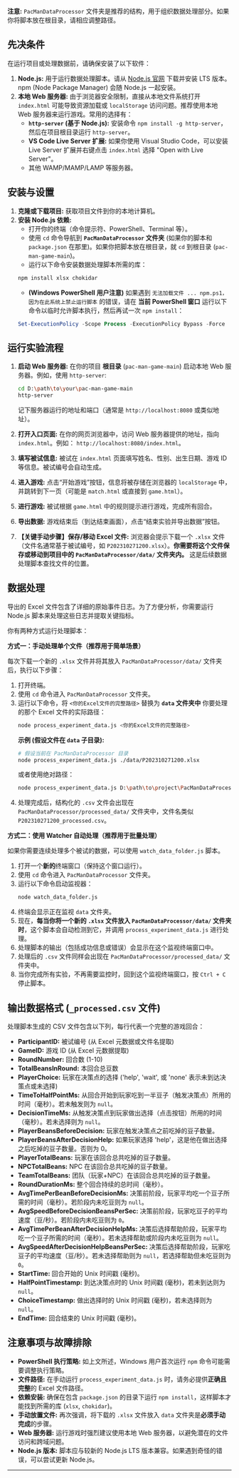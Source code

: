 
**注意:** `PacManDataProcessor` 文件夹是推荐的结构，用于组织数据处理部分。如果你将脚本放在根目录，请相应调整路径。

## 先决条件

在运行项目或处理数据前，请确保安装了以下软件：

1.  **Node.js:** 用于运行数据处理脚本。请从 [Node.js 官网](https://nodejs.org/) 下载并安装 LTS 版本。npm (Node Package Manager) 会随 Node.js 一起安装。
2.  **本地 Web 服务器:** 由于浏览器安全限制，直接从本地文件系统打开 `index.html` 可能导致资源加载或 `localStorage` 访问问题。推荐使用本地 Web 服务器来运行游戏。常用的选择有：
    *   **`http-server` (基于 Node.js):** 安装命令 `npm install -g http-server`，然后在项目根目录运行 `http-server`。
    *   **VS Code Live Server 扩展:** 如果你使用 Visual Studio Code，可以安装 Live Server 扩展并右键点击 `index.html` 选择 "Open with Live Server"。
    *   其他 WAMP/MAMP/LAMP 等服务器。

## 安装与设置

1.  **克隆或下载项目:** 获取项目文件到你的本地计算机。
2.  **安装 Node.js 依赖:**
    *   打开你的终端（命令提示符、PowerShell、Terminal 等）。
    *   使用 `cd` 命令导航到 **`PacManDataProcessor` 文件夹** (如果你的脚本和 `package.json` 在那里)。如果你把脚本放在根目录，就 `cd` 到根目录 (`pac-man-game-main`)。
    *   运行以下命令安装数据处理脚本所需的库：
      ```bash
      npm install xlsx chokidar
      ```
    *   **(Windows PowerShell 用户注意)** 如果遇到 `无法加载文件 ... npm.ps1，因为在此系统上禁止运行脚本` 的错误，请在 **当前 PowerShell 窗口** 运行以下命令以临时允许脚本执行，然后再试一次 `npm install`：
      ```powershell
      Set-ExecutionPolicy -Scope Process -ExecutionPolicy Bypass -Force
      ```

## 运行实验流程

1.  **启动 Web 服务器:** 在你的项目 **根目录** (`pac-man-game-main`) 启动本地 Web 服务器。例如，使用 `http-server`:
    ```bash
    cd D:\path\to\your\pac-man-game-main
    http-server
    ```
    记下服务器运行的地址和端口（通常是 `http://localhost:8080` 或类似地址）。

2.  **打开入口页面:** 在你的网页浏览器中，访问 Web 服务器提供的地址，指向 `index.html`。例如： `http://localhost:8080/index.html`。

3.  **填写被试信息:** 被试在 `index.html` 页面填写姓名、性别、出生日期、游戏 ID 等信息。被试编号会自动生成。

4.  **进入游戏:** 点击“开始游戏”按钮，信息将被存储在浏览器的 `localStorage` 中，并跳转到下一页（可能是 `match.html` 或直接到 `game.html`）。

5.  **进行游戏:** 被试根据 `game.html` 中的规则提示进行游戏，完成所有回合。

6.  **导出数据:** 游戏结束后（到达结束画面），点击“结束实验并导出数据”按钮。

7.  **【关键手动步骤】保存/移动 Excel 文件:** 浏览器会提示下载一个 `.xlsx` 文件（文件名通常基于被试编号，如 `P202310271200.xlsx`）。**你需要将这个文件保存或移动到项目中的 `PacManDataProcessor/data/` 文件夹内。** 这是后续数据处理脚本查找文件的位置。

## 数据处理

导出的 Excel 文件包含了详细的原始事件日志。为了方便分析，你需要运行 Node.js 脚本来处理这些日志并提取关键指标。

你有两种方式运行处理脚本：

**方式一：手动处理单个文件（推荐用于简单场景）**

每次下载一个新的 `.xlsx` 文件并将其放入 `PacManDataProcessor/data/` 文件夹后，执行以下步骤：

1.  打开终端。
2.  使用 `cd` 命令进入 `PacManDataProcessor` 文件夹。
3.  运行以下命令，将 `<你的Excel文件的完整路径>` 替换为 **`data` 文件夹中** 你要处理的那个 Excel 文件的实际路径：
    ```bash
    node process_experiment_data.js <你的Excel文件的完整路径>
    ```
    **示例 (假设文件在 `data` 子目录):**
    ```bash
    # 假设当前在 PacManDataProcessor 目录
    node process_experiment_data.js ./data/P202310271200.xlsx
    ```
    或者使用绝对路径：
    ```bash
    node process_experiment_data.js D:\path\to\project\PacManDataProcessor\data\P202310271200.xlsx
    ```
4.  处理完成后，结构化的 `.csv` 文件会出现在 `PacManDataProcessor/processed_data/` 文件夹中，文件名类似 `P202310271200_processed.csv`。

**方式二：使用 Watcher 自动处理（推荐用于批量处理）**

如果你需要连续处理多个被试的数据，可以使用 `watch_data_folder.js` 脚本。

1.  打开一个**新的**终端窗口（保持这个窗口运行）。
2.  使用 `cd` 命令进入 `PacManDataProcessor` 文件夹。
3.  运行以下命令启动监视器：
    ```bash
    node watch_data_folder.js
    ```
4.  终端会显示正在监视 `data` 文件夹。
5.  现在，**每当你将一个新的 `.xlsx` 文件放入 `PacManDataProcessor/data/` 文件夹时**，这个脚本会自动检测到它，并调用 `process_experiment_data.js` 进行处理。
6.  处理脚本的输出（包括成功信息或错误）会显示在这个监视终端窗口中。
7.  处理后的 `.csv` 文件同样会出现在 `PacManDataProcessor/processed_data/` 文件夹中。
8.  当你完成所有实验，不再需要监控时，回到这个监视终端窗口，按 `Ctrl + C` 停止脚本。

## 输出数据格式 (`_processed.csv` 文件)

处理脚本生成的 CSV 文件包含以下列，每行代表一个完整的游戏回合：

*   **ParticipantID:** 被试编号 (从 Excel 元数据或文件名提取)
*   **GameID:** 游戏 ID (从 Excel 元数据提取)
*   **RoundNumber:** 回合数 (1-10)
*   **TotalBeansInRound:** 本回合总豆数
*   **PlayerChoice:** 玩家在决策点的选择 ('help', 'wait', 或 'none' 表示未到达决策点或未选择)
*   **TimeToHalfPointMs:** 从回合开始到玩家吃到一半豆子（触发决策点）所用的时间（毫秒）。若未触发则为 `null`。
*   **DecisionTimeMs:** 从触发决策点到玩家做出选择（点击按钮）所用的时间（毫秒）。若未选择则为 `null`。
*   **PlayerBeansBeforeDecision:** 玩家在触发决策点之前吃掉的豆子数量。
*   **PlayerBeansAfterDecisionHelp:** 如果玩家选择 'help'，这是他在做出选择之后吃掉的豆子数量。否则为 0。
*   **PlayerTotalBeans:** 玩家在该回合总共吃掉的豆子数量。
*   **NPCTotalBeans:** NPC 在该回合总共吃掉的豆子数量。
*   **TeamTotalBeans:** 团队（玩家+NPC）在该回合总共吃掉的豆子数量。
*   **RoundDurationMs:** 整个回合持续的总时间（毫秒）。
*   **AvgTimePerBeanBeforeDecisionMs:** 决策前阶段，玩家平均吃一个豆子所需的时间（毫秒）。若阶段内未吃豆则为 `null`。
*   **AvgSpeedBeforeDecisionBeansPerSec:** 决策前阶段，玩家吃豆子的平均速度（豆/秒）。若阶段内未吃豆则为 `0`。
*   **AvgTimePerBeanAfterDecisionHelpMs:** 决策后选择帮助阶段，玩家平均吃一个豆子所需的时间（毫秒）。若未选择帮助或阶段内未吃豆则为 `null`。
*   **AvgSpeedAfterDecisionHelpBeansPerSec:** 决策后选择帮助阶段，玩家吃豆子的平均速度（豆/秒）。若未选择帮助则为 `null`，若选择帮助但未吃豆则为 `0`。
*   **StartTime:** 回合开始的 Unix 时间戳 (毫秒)。
*   **HalfPointTimestamp:** 到达决策点时的 Unix 时间戳 (毫秒)，若未到达则为 `null`。
*   **ChoiceTimestamp:** 做出选择时的 Unix 时间戳 (毫秒)，若未选择则为 `null`。
*   **EndTime:** 回合结束的 Unix 时间戳 (毫秒)。

## 注意事项与故障排除

*   **PowerShell 执行策略:** 如上文所述，Windows 用户首次运行 `npm` 命令可能需要调整执行策略。
*   **文件路径:** 在手动运行 `process_experiment_data.js` 时，请务必提供**正确且完整**的 Excel 文件路径。
*   **依赖安装:** 确保在包含 `package.json` 的目录下运行 `npm install`，这样脚本才能找到所需的库 (`xlsx`, `chokidar`)。
*   **手动放置文件:** 再次强调，将下载的 `.xlsx` 文件放入 `data` 文件夹是**必须手动完成**的步骤。
*   **Web 服务器:** 运行游戏时强烈建议使用本地 Web 服务器，以避免潜在的文件访问和跨域问题。
*   **Node.js 版本:** 脚本应与较新的 Node.js LTS 版本兼容。如果遇到奇怪的错误，可以尝试更新 Node.js。

---